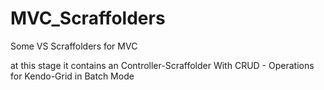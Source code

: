 # MVC_Scraffolders
Some VS Scraffolders for MVC

at this stage it contains an Controller-Scraffolder With CRUD - Operations for Kendo-Grid in Batch Mode
